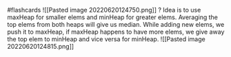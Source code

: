 #flashcards 
![[Pasted image 20220620124750.png]]
?
Idea is to use maxHeap for smaller elems and minHeap for greater elems. Averaging the top elems from both heaps will give us median. While adding new elems, we push it to maxHeap, if maxHeap happens to have more elems, we give away the top elem to minHeap and vice versa for minHeap.
![[Pasted image 20220620124815.png]]
